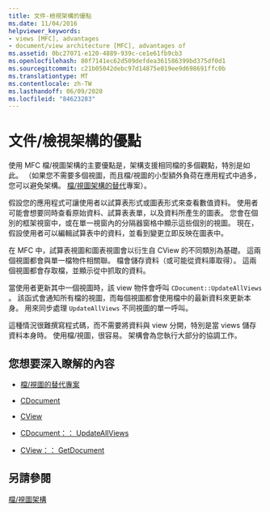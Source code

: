 ```yaml
---
title: 文件-檢視架構的優點
ms.date: 11/04/2016
helpviewer_keywords:
- views [MFC], advantages
- document/view architecture [MFC], advantages of
ms.assetid: 0bc27071-e120-4889-939c-ce1e61fb9cb3
ms.openlocfilehash: 80f7141ec62d509defdea361586399bd375df0d1
ms.sourcegitcommit: c21b05042debc97d14875e019ee9d698691ffc0b
ms.translationtype: MT
ms.contentlocale: zh-TW
ms.lasthandoff: 06/09/2020
ms.locfileid: "84623283"
---
```

# <a name="advantages-of-the-documentview-architecture"></a>文件/檢視架構的優點

使用 MFC 檔/視圖架構的主要優點是，架構支援相同檔的多個觀點，特別是如此。 （如果您不需要多個視圖，而且檔/視圖的小型額外負荷在應用程式中過多，您可以避免架構。 [檔/視圖架構的替代](alternatives-to-the-document-view-architecture.md)專案）。

假設您的應用程式可讓使用者以試算表形式或圖表形式來查看數值資料。 使用者可能會想要同時查看原始資料、試算表表單，以及資料所產生的圖表。 您會在個別的框架視窗中，或在單一視窗內的分隔器窗格中顯示這些個別的視圖。 現在，假設使用者可以編輯試算表中的資料，並看到變更立即反映在圖表中。

在 MFC 中，試算表視圖和圖表視圖會以衍生自 CView 的不同類別為基礎。 這兩個視圖都會與單一檔物件相關聯。 檔會儲存資料（或可能從資料庫取得）。 這兩個視圖都會存取檔，並顯示從中抓取的資料。

當使用者更新其中一個視圖時，該 view 物件會呼叫 `CDocument::UpdateAllViews` 。 該函式會通知所有檔的視圖，而每個視圖都會使用檔中的最新資料來更新本身。 用來同步處理 `UpdateAllViews` 不同視圖的單一呼叫。

這種情況很難撰寫程式碼，而不需要將資料與 view 分開，特別是當 views 儲存資料本身時。 使用檔/視圖，很容易。 架構會為您執行大部分的協調工作。

## <a name="what-do-you-want-to-know-more-about"></a>您想要深入瞭解的內容

- [檔/視圖的替代專案](alternatives-to-the-document-view-architecture.md)

- [CDocument](reference/cdocument-class.md)

- [CView](reference/cview-class.md)

- [CDocument：： UpdateAllViews](reference/cdocument-class.md#updateallviews)

- [CView：： GetDocument](reference/cview-class.md#getdocument)

## <a name="see-also"></a>另請參閱

[檔/視圖架構](document-view-architecture.md)
